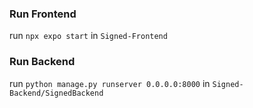 ### Run Frontend
run `npx expo start` in `Signed-Frontend`

### Run Backend
run `python manage.py runserver 0.0.0.0:8000` in `Signed-Backend/SignedBackend`
